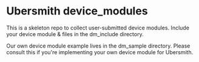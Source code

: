 Ubersmith device_modules
========================

This is a skeleton repo to collect user-submitted device modules. Include your device module & files in the dm_include directory.

Our own device module example lives in the dm_sample directory. Please consult this if you're implementing your own device module for Ubersmith.
